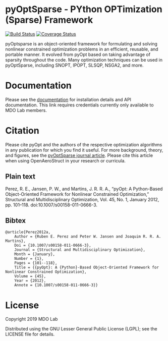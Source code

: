 pyOptSparse - PYthon OPTimization (Sparse) Framework
====================================================

[![Build Status](https://travis-ci.org/OpenMDAO/pyoptsparse.svg?branch=master)](https://travis-ci.org/OpenMDAO/pyoptsparse)
[![Coverage Status](https://coveralls.io/repos/github/OpenMDAO/pyoptsparse/badge.svg?branch=master)](https://coveralls.io/github/OpenMDAO/pyoptsparse?branch=master)

pyOptsparse is an object-oriented framework for formulating and solving nonlinear constrained optimization problems in an efficient, reusable, and portable manner.
It evolved from pyOpt based on taking advantage of sparsity throughout the code.
Many optimization techniques can be used in pyOptSparse, including SNOPT, IPOPT, SLSQP, NSGA2, and more.

Documentation
=============

Please see the [documentation](http://mdolab.engin.umich.edu/doc/packages/pyoptsparse/doc/index.html) for installation details and API documentation.
This link requires credentials currently only available to MDO Lab members.

Citation
========

Please cite pyOpt and the authors of the respective optimization
algorithms in any publication for which you find it useful.
For more background, theory, and figures, see the [pyOptSparse journal article](http://mdolab.engin.umich.edu/sites/default/files/pyOpt.pdf).
Please cite this article when using OpenAeroStruct in your research or curricula.

Plain text
----------
Perez, R. E., Jansen, P. W., and Martins, J. R. R. A., “pyOpt: A Python-Based Object-Oriented Framework for Nonlinear
Constrained Optimization,” Structural and Multidisciplinary Optimization, Vol. 45, No. 1, January 2012, pp. 101–118.
doi:10.1007/s00158-011-0666-3.

Bibtex
------
```
@article{Perez2012a,
	Author = {Ruben E. Perez and Peter W. Jansen and Joaquim R. R. A. Martins},
	Doi = {10.1007/s00158-011-0666-3},
	Journal = {Structural and Multidisciplinary Optimization},
	Month = {January},
	Number = {1},
	Pages = {101--118},
	Title = {{pyOpt}: A {Python}-Based Object-Oriented Framework for Nonlinear Constrained Optimization},
	Volume = {45},
	Year = {2012},
	Annote = {10.1007/s00158-011-0666-3}}
```

License
=======
Copyright 2019 MDO Lab

Distributed using the GNU Lesser General Public License (LGPL); see 
the LICENSE file for details.
